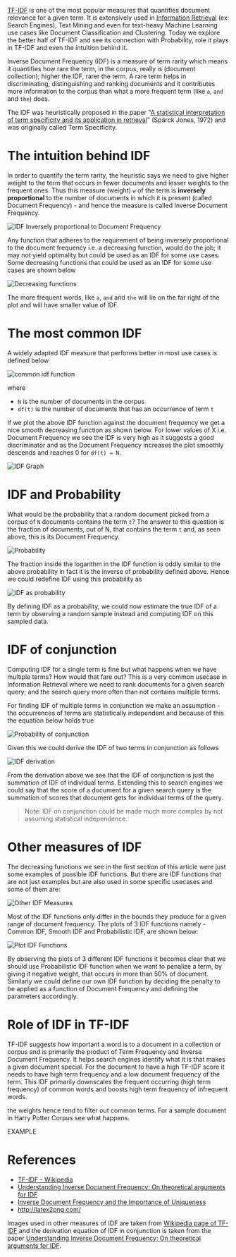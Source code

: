 [TF-IDF](https://en.wikipedia.org/wiki/Tf%E2%80%93idf) is one of the most popular measures that quantifies document relevance for a given term. It is extensively used in [Information Retrieval](https://en.wikipedia.org/wiki/Information_retrieval) (ex: Search Engines), Text Mining and even for text-heavy Machine Learning use cases like Document Classification and Clustering. Today we explore the better half of TF-IDF and see its connection with Probability, role it plays in TF-IDF and even the intuition behind it.

Inverse Document Frequency (IDF) is a measure of term rarity which means it quantifies how rare the term, in the corpus, really is (document collection); higher the IDF, rarer the term. A rare term helps in discriminating, distinguishing and ranking documents and it contributes more information to the corpus than what a more frequent term (like `a`, `and` and `the`) does.

The IDF was heuristically proposed in the paper "[A statistical interpretation of term specificity and its application in retrieval](http://citeseerx.ist.psu.edu/viewdoc/download?doi=10.1.1.115.8343&rep=rep1&type=pdf)" (Spärck Jones, 1972) and was originally called Term Specificity.

# The intuition behind IDF
In order to quantify the term rarity, the heuristic says we need to give higher weight to the term that occurs in fewer documents and lesser weights to the frequent ones. Thus this measure (weight) `w` of the term is __inversely proportional__ to the number of documents in which it is present (called Document Frequency) - and hence the measure is called Inverse Document Frequency.

![IDF Inversely proportional to Document Frequency](https://user-images.githubusercontent.com/4745789/76211536-85237d00-622c-11ea-82f5-c0b655634839.png)

Any function that adheres to the requirement of being inversely proportional to the document frequency i.e. a decreasing function, would do the job; it may not yield optimality but could be used as an IDF for some use cases. Some decreasing functions that could be used as an IDF for some use cases are shown below

![Decreasing functions](https://user-images.githubusercontent.com/4745789/76213296-63c49000-6230-11ea-9d24-94ce048732bc.png)

The more frequent words, like `a`, `and` and `the` will lie on the far right of the plot and will have smaller value of IDF.

# The most common IDF
A widely adapted IDF measure that performs better in most use cases is defined below

![common idf function](https://user-images.githubusercontent.com/4745789/76239930-633fef80-6258-11ea-823a-2011c04a1e97.png)

where

 - `N` is the number of documents in the corpus
 - `df(t)` is the number of documents that has an occurrence of term `t`

If we plot the above IDF function against the document frequency we get a nice smooth decreasing function as shown below. For lower values of X i.e. Document Frequency we see the IDF is very high as it suggests a good discriminator and as the Document Frequency increases the plot smoothly descends and reaches 0 for `df(t) = N`.

![IDF Graph](https://user-images.githubusercontent.com/4745789/76215908-ae94d680-6235-11ea-8e50-498aae029ea2.png)

# IDF and Probability
What would be the probability that a random document picked from a corpus of `N` documents contains the term `t`? The answer to this question is the fraction of documents, out of N, that contains the term `t` and, as seen above, this is its Document Frequency.

![Probability](https://user-images.githubusercontent.com/4745789/76229411-29ff8380-6248-11ea-9518-6cbc4c6947da.png)

The fraction inside the logarithm in the IDF function is oddly similar to the above probability in fact it is the inverse of probability defined above. Hence we could redefine IDF using this probability as 

![IDF as probability](https://user-images.githubusercontent.com/4745789/76229704-a09c8100-6248-11ea-9960-0cfd5f45dcce.png)

By defining IDF as a probability, we could now estimate the true IDF of a term by observing a random sample instead and computing IDF on this sampled data.

# IDF of conjunction
Computing IDF for a single term is fine but what happens when we have multiple terms? How would that fare out? This is a very common usecase in Information Retrieval where we need to rank documents for a given search query; and the search query more often than not contains multiple terms.

For finding IDF of multiple terms in conjunction we make an assumption - the occurrences of terms are statistically independent and because of this the equation below holds true

![Probability of conjunction](https://user-images.githubusercontent.com/4745789/76239792-2d9b0680-6258-11ea-8da2-56899540cab0.png)

Given this we could derive the IDF of two terms in conjunction as follows

![IDF derivation](https://user-images.githubusercontent.com/4745789/76232475-c2980280-624c-11ea-8a3a-37d17704a221.png)

From the derivation above we see that the IDF of conjunction is just the summation of IDF of individual terms. Extending this to search engines we could say that the score of a document for a given search query is the summation of scores that document gets for individual terms of the query.

> Note: IDF on conjunction could be made much more complex by not assuming statistical independence.

# Other measures of IDF
The decreasing functions we see in the first section of this article were just some examples of possible IDF functions. But there are IDF functions that are not just examples but are also used in some specific usecases and some of them are:

![Other IDF Measures](https://user-images.githubusercontent.com/4745789/76232678-0db21580-624d-11ea-864c-1094559e0790.png)

Most of the IDF functions only differ in the bounds they produce for a given range of document frequency. The plots of 3 IDF functions namely - Common IDF, Smooth IDF and Probabilistic IDF, are shown below:

![Plot IDF Functions](https://user-images.githubusercontent.com/4745789/76232756-2de1d480-624d-11ea-81cb-8d29109bd594.png)

By observing the plots of 3 different IDF functions it becomes clear that we should use Probabilistic IDF function when we want to penalize a term, by giving it negative weight, that occurs in more than 50% of document. Similarly we could define our own IDF function by deciding the penalty to be applied as a function of Document Frequency and defining the parameters accordingly.

# Role of IDF in TF-IDF
TF-IDF suggests how important a word is to a document in a collection or corpus and is primarily the product of Term Frequency and Inverse Document Frequency. It helps search engines identify what it is that makes a given document special. For the document to have a high TF-IDF score it needs to have high term frequency and a low document frequency of the term. This IDF primarily downscales the frequent occurring (high term frequency) of common words and boosts high term frequency of infrequent words.

the weights hence tend to filter out common terms. 
For a sample document in Harry Potter Corpus see what happens.

EXAMPLE

# References
 - [TF-IDF - Wikipedia](https://en.wikipedia.org/wiki/Tf%E2%80%93idf)
 - [Understanding Inverse Document Frequency: On theoretical arguments for IDF](https://pdfs.semanticscholar.org/8397/ab573dd6c97a39ff4feb9c2d9b3c1e16c705.pdf?_ga=2.255772288.944438221.1583673396-1263237981.1583673396)
 - [Inverse Document Frequency and the Importance of Uniqueness](https://moz.com/blog/inverse-document-frequency-and-the-importance-of-uniqueness)
 - http://latex2png.com/

Images used in other measures of IDF are taken from [Wikipedia page of TF-IDF](https://en.wikipedia.org/wiki/Tf%E2%80%93idf) and the derivation equation of IDF in conjunction is taken from the paper [Understanding Inverse Document Frequency: On theoretical arguments for IDF](https://pdfs.semanticscholar.org/8397/ab573dd6c97a39ff4feb9c2d9b3c1e16c705.pdf?_ga=2.255772288.944438221.1583673396-1263237981.1583673396).
